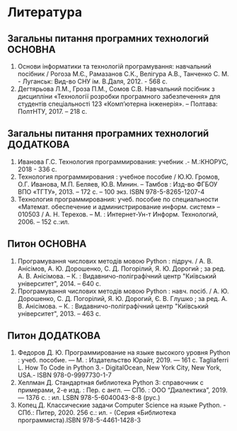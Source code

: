 # Литература 
## Загальны питання програмних технологий ОСНОВНА 
1. Основи інформатики та технологій програмування: навчальний посібник /  Рогоза М.Є., Рамазанов С.К., Велігура А.В., Танченко С. М.  - Луганськ: Вид-во СНУ ім. В.Даля, 2012. - 568 с.  
1. Дегтярьова Л.М., Гроза П.М., Сомов С.В. Навчальний посібник з дисципліни «Технології розробки програмного забезпечення» для студентів спеціальності 123 «Комп’ютерна інженерія». – Полтава: ПолтНТУ, 2017. – 218 с.  
## Загальны питання програмних технологий ДОДАТКОВА 
1. Иванова Г.С. Технология программирования: учебник .- М.:КНОРУС, 2018 - 336 с.  
1. Технология программирования : учебное пособие / Ю.Ю. Громов, О.Г. Иванова, М.П. Беляев, Ю.В. Минин. – Тамбов : Изд-во ФГБОУ ВПО «ТГТУ», 2013. – 172 с. – 100 экз.  ISBN 978-5-8265-1207-4 
1. Технология программирования: учеб. пособие по cпециальности «Математ. обеспечение и администрирование информ. систем» – 010503 / А. Н. Терехов. – М. : Интернет-Ун-т Информ. Технологий, 2006. – 152 с.:ил. 
## Питон ОСНОВНА
1. Програмування числових методів мовою Python : підруч. / А. В. Анісімов, А. Ю. Дорошенко, С. Д. Погорілий, Я. Ю. Дорогий ; за ред. А. В. Анісімова. – К. : Видавничо-поліграфічний центр "Київський університет", 2014. – 640 с. 
1. Програмування числових методів мовою Python : навч. посіб. / А. Ю. Дорошенко, С. Д. Погорілий, Я. Ю. Дорогий, Є. В. Глушко ; за ред. А. В. Анісімова. – К. : Видавничо-поліграфічний центр "Київський університет", 2013. – 463 с.  
## Питон ДОДАТКОВА
1. Федоров Д. Ю. Программирование на языке высокого уровня Python : учеб. пособие.  — М. : Издательство Юрайт, 2019. — 161 с. 
Tagliaferri L. How To Code in Python 3.- DigitalOcean, New York City, New York, USA.- ISBN 978-0-9997730-1-7
1. Хеллман Д. Стандартная библиотека Python 3: справочник с примерами, 2-е изд. : Пер. с англ. — СПб. : ООО “Диалектика”, 2019. — 1376 с. : ил. LSBN 978-5-6040043-8-8 (рус.)
1. Копец Д. Классические задачи Computer Science на языке Python. - СПб.: Питер, 2020. 256 с.: ил. - (Серия «Библиотека программиста).ISBN 978-5-4461-1428-3
